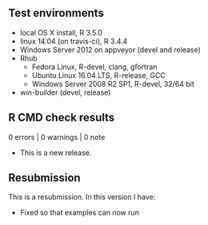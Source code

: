 ## Test environments
* local OS X install, R 3.5.0
* linux 14.04 (on travis-ci), R 3.4.4
* Windows Server 2012 on appveyor (devel and release)
* Rhub
  * Fedora Linux, R-devel, clang, gfortran
  * Ubuntu Linux 16.04 LTS, R-release, GCC
  * Windows Server 2008 R2 SP1, R-devel, 32/64 bit
* win-builder (devel, release)


## R CMD check results

0 errors | 0 warnings | 0 note

* This is a new release.


## Resubmission
This is a resubmission. In this version I have:

* Fixed so that examples can now run 
